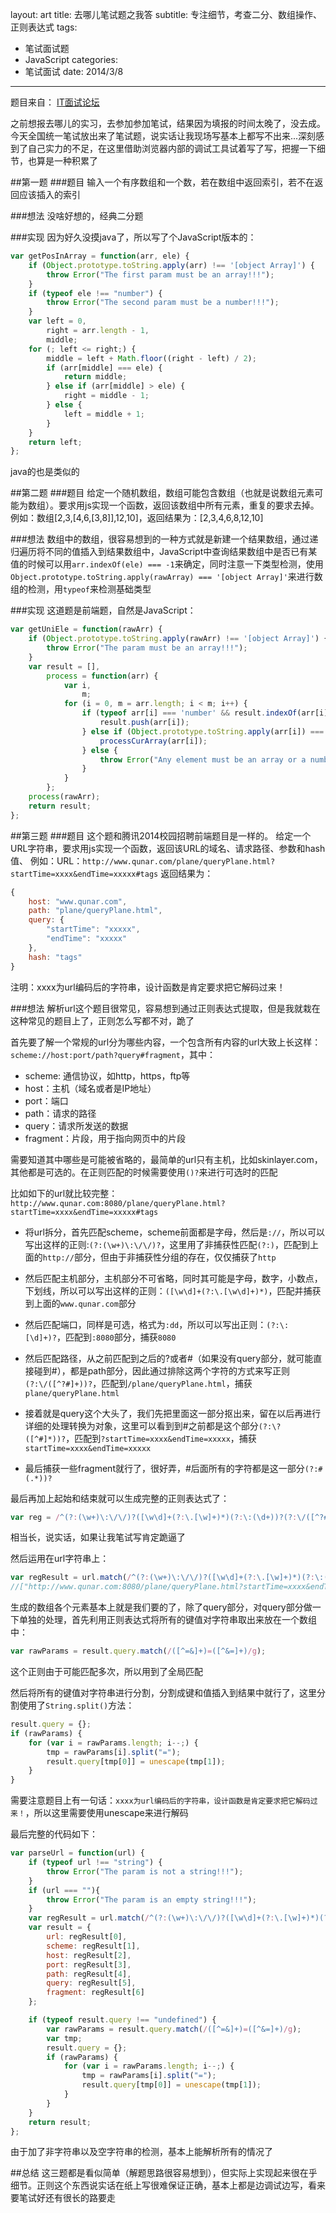 layout: art
title: 去哪儿笔试题之我答
subtitle: 专注细节，考查二分、数组操作、正则表达式
tags: 
- 笔试面试题
- JavaScript
categories: 
- 笔试面试
date: 2014/3/8
---


题目来自： [IT面试论坛](http://www.itmian4.com/forum.php?mod=forumdisplay&fid=44)

之前想报去哪儿的实习，去参加参加笔试，结果因为填报的时间太晚了，没去成。今天全国统一笔试放出来了笔试题，说实话让我现场写基本上都写不出来...深刻感到了自己实力的不足，在这里借助浏览器内部的调试工具试着写了写，把握一下细节，也算是一种积累了

<!-- more -->

##第一题
###题目
输入一个有序数组和一个数，若在数组中返回索引，若不在返回应该插入的索引

###想法
没啥好想的，经典二分题

###实现
因为好久没摸java了，所以写了个JavaScript版本的：
```javascript
var getPosInArray = function(arr, ele) {
    if (Object.prototype.toString.apply(arr) !== '[object Array]') {
        throw Error("The first param must be an array!!!");
    }
    if (typeof ele !== "number") {
        throw Error("The second param must be a number!!!");
    }
    var left = 0,
        right = arr.length - 1,
        middle;
    for (; left <= right;) {
        middle = left + Math.floor((right - left) / 2);
        if (arr[middle] === ele) {
            return middle;
        } else if (arr[middle] > ele) {
            right = middle - 1;
        } else {
            left = middle + 1;
        }
    }
    return left;
};
```
java的也是类似的

##第二题
###题目
给定一个随机数组，数组可能包含数组（也就是说数组元素可能为数组）。要求用js实现一个函数，返回该数组中所有元素，重复的要求去掉。例如：数组\[2,3,\[4,6,\[3,8\]\],12,10\]，返回结果为：\[2,3,4,6,8,12,10\]

###想法
数组中的数组，很容易想到的一种方式就是新建一个结果数组，通过递归遍历将不同的值插入到结果数组中，JavaScript中查询结果数组中是否已有某值的时候可以用`arr.indexOf(ele) === -1`来确定，同时注意一下类型检测，使用`Object.prototype.toString.apply(rawArray) === '[object Array]'`来进行数组的检测，用`typeof`来检测基础类型

###实现
这道题是前端题，自然是JavaScript：
```javascript
var getUniEle = function(rawArr) {
    if (Object.prototype.toString.apply(rawArr) !== '[object Array]') {
        throw Error("The param must be an array!!!");
    }
    var result = [],
        process = function(arr) {
            var i,
                m;
            for (i = 0, m = arr.length; i < m; i++) {
                if (typeof arr[i] === 'number' && result.indexOf(arr[i]) === -1) {
                    result.push(arr[i]);
                } else if (Object.prototype.toString.apply(arr[i]) === '[object Array]') {
                    processCurArray(arr[i]);
                } else {
                    throw Error("Any element must be an array or a number!!!");
                }
            }
        };
    process(rawArr);
    return result;
};
```

##第三题
###题目
这个题和腾讯2014校园招聘前端题目是一样的。
给定一个URL字符串，要求用js实现一个函数，返回该URL的域名、请求路径、参数和hash值、
例如：URL：`http://www.qunar.com/plane/queryPlane.html?startTime=xxxx&endTime=xxxxx#tags`
返回结果为：
```javascript
{
    host: "www.qunar.com",
    path: "plane/queryPlane.html",
    query: {
        "startTime": "xxxxx",
        "endTime": "xxxxx"
    },
    hash: "tags"
}
```
注明：xxxx为url编码后的字符串，设计函数是肯定要求把它解码过来！

###想法
解析url这个题目很常见，容易想到通过正则表达式提取，但是我就栽在这种常见的题目上了，正则怎么写都不对，跪了

首先要了解一个常规的url分为哪些内容，一个包含所有内容的url大致上长这样：`scheme://host:port/path?query#fragment`，其中：
* scheme: 通信协议，如http，https，ftp等
* host：主机（域名或者是IP地址）
* port：端口
* path：请求的路径
* query：请求所发送的数据
* fragment：片段，用于指向网页中的片段

需要知道其中哪些是可能被省略的，最简单的url只有主机，比如skinlayer.com，其他都是可选的。在正则匹配的时候需要使用`()?`来进行可选时的匹配

比如如下的url就比较完整：`http://www.qunar.com:8080/plane/queryPlane.html?startTime=xxxx&endTime=xxxxx#tags`

* 将url拆分，首先匹配scheme，scheme前面都是字母，然后是`://`，所以可以写出这样的正则:`(?:(\w+)\:\/\/)?`，这里用了非捕获性匹配`(?:)`，匹配到上面的`http://`部分，但由于非捕获性分组的存在，仅仅捕获了`http`

* 然后匹配主机部分，主机部分不可省略，同时其可能是字母，数字，小数点，下划线，所以可以写出这样的正则：`([\w\d]+(?:\.[\w\d]+)*)`，匹配并捕获到上面的`www.qunar.com`部分

* 然后匹配端口，同样是可选，格式为`:dd`，所以可以写出正则：`(?:\:[\d]+)?`，匹配到`:8080`部分，捕获`8080`

* 然后匹配路径，从之前匹配到之后的?或者#（如果没有query部分，就可能直接碰到#），都是path部分，因此通过排除这两个字符的方式来写正则`(?:\/([^?#]+))?`，匹配到`/plane/queryPlane.html`，捕获`plane/queryPlane.html`

* 接着就是query这个大头了，我们先把里面这一部分抠出来，留在以后再进行详细的处理转换为对象，这里可以看到到#之前都是这个部分`(?:\?([^#]*))?`，匹配到`?startTime=xxxx&endTime=xxxxx`，捕获`startTime=xxxx&endTime=xxxxx`

* 最后捕获一些fragment就行了，很好弄，#后面所有的字符都是这一部分`(?:#(.*))?`

最后再加上起始和结束就可以生成完整的正则表达式了：
```javascript
var reg = /^(?:(\w+)\:\/\/)?([\w\d]+(?:\.[\w]+)*)(?:\:(\d+))?(?:\/([^?#]+))?(?:\?([^#]*))?(?:#(.*))?$/;
```
相当长，说实话，如果让我笔试写肯定跪逼了

然后运用在url字符串上：
```javascript
var regResult = url.match(/^(?:(\w+)\:\/\/)?([\w\d]+(?:\.[\w]+)*)(?:\:(\d+))?(?:\/([^?#]+))?(?:\?([^#]*))?(?:#(.*))?$/);
//["http://www.qunar.com:8080/plane/queryPlane.html?startTime=xxxx&endTime=xxxxx#tags", "http", "www.qunar.com", "8080", "plane/queryPlane.html", "startTime=xxxx&endTime=xxxxx", "tags"]
```
生成的数组各个元素基本上就是我们要的了，除了query部分，对query部分做一下单独的处理，首先利用正则表达式将所有的键值对字符串取出来放在一个数组中：
```javascript
var rawParams = result.query.match(/([^=&]+)=([^&=]+)/g);
```
这个正则由于可能匹配多次，所以用到了全局匹配

然后将所有的键值对字符串进行分割，分割成键和值插入到结果中就行了，这里分割使用了`String.split()`方法：
```javascript
result.query = {};
if (rawParams) {
    for (var i = rawParams.length; i--;) {
        tmp = rawParams[i].split("=");
        result.query[tmp[0]] = unescape(tmp[1]);
    }
}
```

需要注意题目上有一句话：`xxxx为url编码后的字符串，设计函数是肯定要求把它解码过来！`，所以这里需要使用unescape来进行解码

最后完整的代码如下：
```javascript
var parseUrl = function(url) {
    if (typeof url !== "string") {
        throw Error("The param is not a string!!!");
    }
    if (url === ""){
        throw Error("The param is an empty string!!!");
    }
    var regResult = url.match(/^(?:(\w+)\:\/\/)?([\w\d]+(?:\.[\w]+)*)(?:\:(\d+))?(?:\/([^?#]+))?(?:\?([^#]*))?(?:#(.*))?$/);
    var result = {
        url: regResult[0],
        scheme: regResult[1],
        host: regResult[2],
        port: regResult[3],
        path: regResult[4],
        query: regResult[5],
        fragment: regResult[6]
    };

    if (typeof result.query !== "undefined") {
        var rawParams = result.query.match(/([^=&]+)=([^&=]+)/g);
        var tmp;
        result.query = {};
        if (rawParams) {
            for (var i = rawParams.length; i--;) {
                tmp = rawParams[i].split("=");
                result.query[tmp[0]] = unescape(tmp[1]);
            }
        }
    }
    return result;
};
```
由于加了非字符串以及空字符串的检测，基本上能解析所有的情况了

##总结
这三题都是看似简单（解题思路很容易想到），但实际上实现起来很在乎细节。正则这个东西说实话在纸上写很难保证正确，基本上都是边调试边写，看来要笔试好还有很长的路要走




















